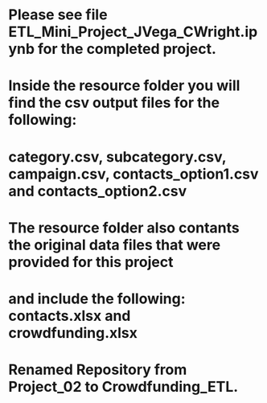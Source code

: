 # Please see file ETL_Mini_Project_JVega_CWright.ipynb for the completed project.
# Inside the resource folder you will find the csv output files for the following:
# category.csv, subcategory.csv, campaign.csv, contacts_option1.csv and contacts_option2.csv
# The resource folder also contants the original data files that were provided for this project 
# and include the following: contacts.xlsx and crowdfunding.xlsx
# Renamed Repository from Project_02 to Crowdfunding_ETL.
